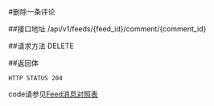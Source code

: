 #删除一条评论

##接口地址
/api/v1/feeds/{feed_id}/comment/{comment_id}

##请求方法
DELETE

##返回体
```
HTTP STATUS 204
```

code请参见[Feed消息对照表](Feed消息对照表.md)
